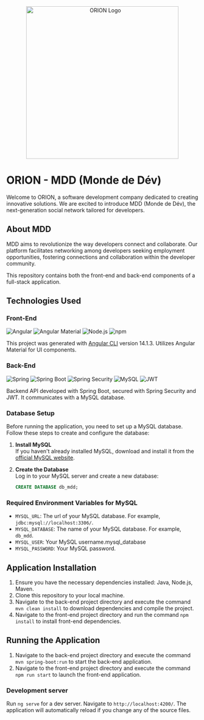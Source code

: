 
<div style="text-align: center">
<img src="front/src/assets/logo_p6.png" alt="ORION Logo" width="400"/>
</div>

# ORION - MDD (Monde de Dév)

Welcome to ORION, a software development company dedicated to creating innovative solutions. We are excited to introduce MDD (Monde de Dév), the next-generation social network tailored for developers.

## About MDD

MDD aims to revolutionize the way developers connect and collaborate. Our platform facilitates networking among developers seeking employment opportunities, fostering connections and collaboration within the developer community.

This repository contains both the front-end and back-end components of a full-stack application.

## Technologies Used

### Front-End

![Angular](https://img.shields.io/badge/Angular-DD0031?style=for-the-badge&logo=angular&logoColor=white)
![Angular Material](https://img.shields.io/badge/Material%20UI-0081CB?style=for-the-badge&logo=material-ui&logoColor=white)
![Node.js](https://img.shields.io/badge/Node.js-43853D?style=for-the-badge&logo=node.js&logoColor=white)
![npm](https://img.shields.io/badge/npm-CB3837?style=for-the-badge&logo=npm&logoColor=white)

This project was generated with [Angular CLI](https://github.com/angular/angular-cli) version 14.1.3. Utilizes Angular Material for UI components.

### Back-End

![Spring](https://img.shields.io/badge/Spring-6DB33F?style=for-the-badge&logo=spring&logoColor=white)
![Spring Boot](https://img.shields.io/badge/Spring_Boot-6DB33F?style=for-the-badge&logo=spring-boot&logoColor=white)
![Spring Security](https://img.shields.io/badge/Spring_Security-6DB33F?style=for-the-badge&logo=spring-security&logoColor=white)
![MySQL](https://img.shields.io/badge/MySQL-00000F?style=for-the-badge&logo=mysql&logoColor=white)
![JWT](https://img.shields.io/badge/JWT-000000?style=for-the-badge&logo=JSON%20web%20tokens)

Backend API developed with Spring Boot, secured with Spring Security and JWT. It communicates with a MySQL database.

### Database Setup

Before running the application, you need to set up a MySQL database. Follow these steps to create and configure the database:

1. **Install MySQL**  
   If you haven't already installed MySQL, download and install it from the [official MySQL website](https://dev.mysql.com/downloads/mysql/).

2. **Create the Database**  
   Log in to your MySQL server and create a new database:

   ```sql
   CREATE DATABASE db_mdd;

### Required Environment Variables for MySQL

- `MYSQL_URL`: The url of your MySQL database. For example, `jdbc:mysql://localhost:3306/`.
- `MYSQL_DATABASE`: The name of your MySQL database. For example, `db_mdd`.
- `MYSQL_USER`: Your MySQL username.mysql_database
- `MYSQL_PASSWORD`: Your MySQL password.

## Application Installation

1. Ensure you have the necessary dependencies installed: Java, Node.js, Maven.
2. Clone this repository to your local machine.
3. Navigate to the back-end project directory and execute the command `mvn clean install` to download dependencies and compile the project.
4. Navigate to the front-end project directory and run the command `npm install` to install front-end dependencies.

## Running the Application

1. Navigate to the back-end project directory and execute the command `mvn spring-boot:run` to start the back-end application.
2. Navigate to the front-end project directory and execute the command `npm run start` to launch the front-end application.

### Development server

Run `ng serve` for a dev server. Navigate to `http://localhost:4200/`. The application will automatically reload if you change any of the source files.



